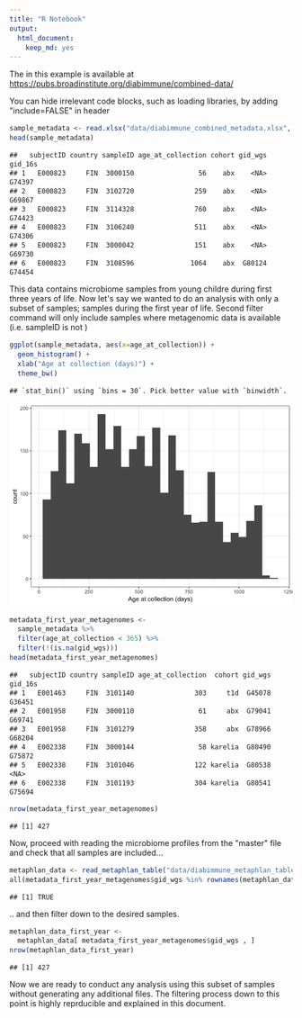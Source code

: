 ```yaml
---
title: "R Notebook"
output:
  html_document:
    keep_md: yes
---
```


The in this example is available at https://pubs.broadinstitute.org/diabimmune/combined-data/

You can hide irrelevant code blocks, such as loading libraries, by adding "include=FALSE" in header




```r
sample_metadata <- read.xlsx("data/diabimmune_combined_metadata.xlsx", sheet = 2)
head(sample_metadata)
```

```
##   subjectID country sampleID age_at_collection cohort gid_wgs gid_16s
## 1   E000823     FIN  3000150                56    abx    <NA>  G74397
## 2   E000823     FIN  3102720               259    abx    <NA>  G69867
## 3   E000823     FIN  3114328               760    abx    <NA>  G74423
## 4   E000823     FIN  3106240               511    abx    <NA>  G74306
## 5   E000823     FIN  3000042               151    abx    <NA>  G69730
## 6   E000823     FIN  3108596              1064    abx  G80124  G74454
```

This data contains microbiome samples from young childre during first three years of life. Now let's say we wanted to do an analysis with only a subset of samples; samples during the first year of life. Second filter command will only include samples where metagenomic data is available (i.e. sampleID is not <NA>)


```r
ggplot(sample_metadata, aes(x=age_at_collection)) + 
  geom_histogram() + 
  xlab("Age at collection (days)") +
  theme_bw()
```

```
## `stat_bin()` using `bins = 30`. Pick better value with `binwidth`.
```

![](2_sample_preprocessing_files/figure-html/filtering-1.png)<!-- -->

```r
metadata_first_year_metagenomes <-
  sample_metadata %>%
  filter(age_at_collection < 365) %>%
  filter(!(is.na(gid_wgs)))
head(metadata_first_year_metagenomes)
```

```
##   subjectID country sampleID age_at_collection  cohort gid_wgs gid_16s
## 1   E001463     FIN  3101140               303     t1d  G45078  G36451
## 2   E001958     FIN  3000110                61     abx  G79041  G69741
## 3   E001958     FIN  3101279               358     abx  G78966  G68204
## 4   E002338     FIN  3000144                58 karelia  G80490  G75872
## 5   E002338     FIN  3101046               122 karelia  G80538    <NA>
## 6   E002338     FIN  3101193               304 karelia  G80541  G75694
```

```r
nrow(metadata_first_year_metagenomes)
```

```
## [1] 427
```

Now, proceed with reading the microbiome profiles from the "master" file and check that all samples are included...


```r
metaphlan_data <- read_metaphlan_table("data/diabimmune_metaphlan_table.txt")
all(metadata_first_year_metagenomes$gid_wgs %in% rownames(metaphlan_data))
```

```
## [1] TRUE
```
.. and then filter down to the desired samples.

```r
metaphlan_data_first_year <-
  metaphlan_data[ metadata_first_year_metagenomes$gid_wgs , ]
nrow(metaphlan_data_first_year)
```

```
## [1] 427
```
Now we are ready to conduct any analysis using this subset of samples without generating any additional files. The filtering process down to this point is highly reprducible and explained in this document.
